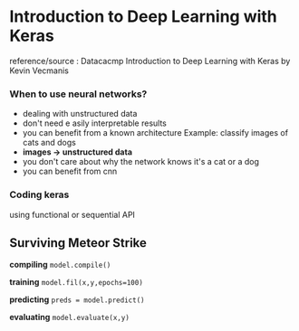 
# Introduction to Deep Learning with Keras
reference/source : Datacacmp Introduction to Deep Learning with Keras by Kevin Vecmanis

### When to use neural networks?
* dealing with unstructured data
* don't need e asily interpretable results
* you can benefit from a known architecture
Example: classify images of cats and dogs
* **images -> unstructured data**
* you don't care about why the network knows it's a cat or a dog
* you can benefit from cnn

### Coding keras
using functional or sequential API


## Surviving Meteor Strike
**compiling**
```model.compile()```

**training**
```model.fil(x,y,epochs=100)```

**predicting**
```preds = model.predict()```

**evaluating**
```model.evaluate(x,y)```



